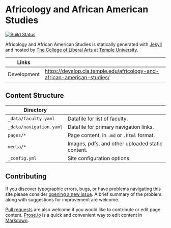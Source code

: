 # Africology and African American Studies

[![Build Status][travis-img]][travis]

Africology and African American Studies is statically generated with [Jekyll](https://jekyllrb.com) and hosted by [The College of Liberal Arts](https://liberalarts.temple.edu) at [Temple University](https://temple.edu).

| Links |  |
| --- | --- |
| Development | https://develop.cla.temple.edu/africology-and-african-american-studies/ |

## Content Structure

| Directory |  |
| --- | --- |
| ````_data/faculty.yaml```` | Datafile for list of faculty. |
| ````_data/navigation.yaml```` | Datafile for primary   navigation links. |
| ````pages/*```` | Page content, in ````.md```` or ````.html```` format. |
| ````media/*```` | Images, pdfs, and other uploaded static content. |
| ````_config.yml```` | Site configuration options. |

## Contributing

If you discover typographic errors, bugs, or have problems navigating this site please consider [opening a new issue][issue]. A brief summary of the problem along with suggestions for improvement are welcome.

[Pull requests][pr] are also welcome if you would like to contribute or edit page content. [Prose.io][prose] is a quick and convenient way to edit content in [Markdown][md].


[travis]: https://travis-ci.org/TULiberalArts/Africology-and-African-American-Studies
[travis-img]: https://travis-ci.org/TULiberalArts/Africology-and-African-American-Studies.svg?branch=master
[jekyll]: https://https://jekyllrb.com
[issue]: https://github.com/TULiberalArts/Africology-and-African-American-Studies/issues
[pr]: https://help.github.com/articles/about-pull-requests/
[prose]: https://prose.io/#TULiberalArts/Africology-and-African-American-Studies
[md]: http://whatismarkdown.com/
